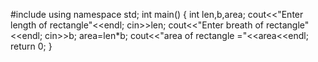 #include<iostream>
using namespace std;
int main()
{
    int len,b,area;
    cout<<"Enter length of rectangle"<<endl;
    cin>>len;
    cout<<"Enter breath of rectangle"<<endl;
    cin>>b;
    area=len*b;
    cout<<"area of rectangle ="<<area<<endl;
    return 0;
}
